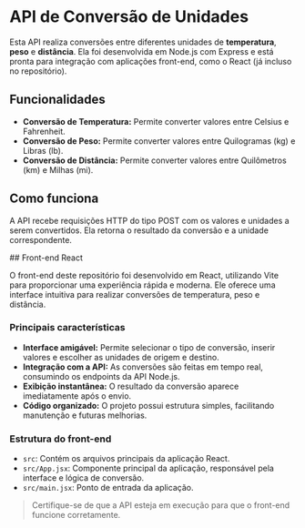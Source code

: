 <h1>API de Conversão de Unidades</h1>

<p>
  Esta API realiza conversões entre diferentes unidades de <strong>temperatura</strong>, <strong>peso</strong> e <strong>distância</strong>. Ela foi desenvolvida em Node.js com Express e está pronta para integração com aplicações front-end, como o React (já incluso no repositório).
</p>

<h2>Funcionalidades</h2>
<ul>
  <li><strong>Conversão de Temperatura:</strong> Permite converter valores entre Celsius e Fahrenheit.</li>
  <li><strong>Conversão de Peso:</strong> Permite converter valores entre Quilogramas (kg) e Libras (lb).</li>
  <li><strong>Conversão de Distância:</strong> Permite converter valores entre Quilômetros (km) e Milhas (mi).</li>
</ul>

<h2>Como funciona</h2>
<p>
  A API recebe requisições HTTP do tipo POST com os valores e unidades a serem convertidos. Ela retorna o resultado da conversão e a unidade correspondente.
</p>
## Front-end React

O front-end deste repositório foi desenvolvido em React, utilizando Vite para proporcionar uma experiência rápida e moderna. Ele oferece uma interface intuitiva para realizar conversões de temperatura, peso e distância.

### Principais características

- **Interface amigável:** Permite selecionar o tipo de conversão, inserir valores e escolher as unidades de origem e destino.
- **Integração com a API:** As conversões são feitas em tempo real, consumindo os endpoints da API Node.js.
- **Exibição instantânea:** O resultado da conversão aparece imediatamente após o envio.
- **Código organizado:** O projeto possui estrutura simples, facilitando manutenção e futuras melhorias.

### Estrutura do front-end

- `src`: Contém os arquivos principais da aplicação React.
- `src/App.jsx`: Componente principal da aplicação, responsável pela interface e lógica de conversão.
- `src/main.jsx`: Ponto de entrada da aplicação.

> Certifique-se de que a API esteja em execução para que o front-end funcione corretamente.
